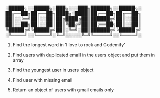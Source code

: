 
░█████╗░░█████╗░███╗░░░███╗██████╗░░█████╗░
██╔══██╗██╔══██╗████╗░████║██╔══██╗██╔══██╗
██║░░╚═╝██║░░██║██╔████╔██║██████╦╝██║░░██║
██║░░██╗██║░░██║██║╚██╔╝██║██╔══██╗██║░░██║
╚█████╔╝╚█████╔╝██║░╚═╝░██║██████╦╝╚█████╔╝
░╚════╝░░╚════╝░╚═╝░░░░░╚═╝╚═════╝░░╚════╝░



1. Find the longest word in 'I love to rock and Codemify'

2. Find users with duplicated email in the users object and put them in array

3. Find the youngest user in users object

4. Find user with missing email

5. Return an object of users with gmail emails only
